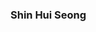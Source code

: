 ### Shin Hui Seong
<!--
**huise0ng/huise0ng** is a ✨ _special_ ✨ repository because its `README.md` (this file) appears on your GitHub profile.

Here are some ideas to get you started:

- 🔭 I’m currently working on ...
- 🌱 I’m currently learning ...
- 👯 I’m looking to collaborate on ...
- 🤔 I’m looking for help with ...
- 💬 Ask me about ...
- 📫 How to reach me: ...
- 😄 Pronouns: ...
- ⚡ Fun fact: ...
<img align="right" src="https://github-readme-stats.vercel.app/api?username=Ubinquitous&theme=dracula&exclude_repo=Computer-Science-Engineering&layout=compact&langs_count=10"/>

  <div align="center">

### Shin Hui Seong


  <a href="https://www.instagram.com/huise0ng/"><img src="https://img.shields.io/badge/Instagram-hotpink?style=flat-square&logo=instagram&logoColor=white"/>
</a>
</div>

---

<div align="center">
<b>As the nickname suggests, I want to become <br/>a developer that everyone knows.</b>
</div>

---


<b>🛠 Use for work 🛠</b>
</div>
<div align="center">
<img src="https://img.shields.io/badge/React.js-73c4f3?style=flat-square&logo=react&logoColor=white&"/>
<img src="https://img.shields.io/badge/TypeScript-4376c1?style=flat-square&logo=TypeScript&logoColor=white"/>
<br/>
<img src="https://img.shields.io/badge/React Query-e95258?style=flat-square&logo=react-query&logoColor=white"/>
<img src="https://img.shields.io/badge/Next.js-black?style=flat-square&logo=next.js&logoColor=white"/>
<img src="https://img.shields.io/badge/Sass-hotpink?style=flat-square&logo=sass&logoColor=white"/>
<img src="https://img.shields.io/badge/Vite-7895f9?style=flat-square&logo=Vite&logoColor=white"/>
<img src="https://img.shields.io/badge/Recoil-4776de?style=flat-square&logo=recoil&logoColor=white"/>
<br/>
<img src="https://img.shields.io/badge/Jest-8e475b?style=flat-square&logo=jest&logoColor=white&"/>
<img src="https://img.shields.io/badge/styled components-d88f82?style=flat-square&logo=styled-components&logoColor=white"/>
<img src="https://img.shields.io/badge/webpack-3165a0?style=flat-square&logo=webpack&logoColor=white"/>
<img src="https://img.shields.io/badge/electron-262a37?style=flat-square&logo=electron&logoColor=white"/>
  
<div align="center">
  <br/>
<b>🔩 Know how to use 🔩</b>
</div>
<div align="center">

<img src="https://img.shields.io/badge/Oracle SQL-db443f?style=flat-square&logo=oracle&logoColor=white"/>
<img src="https://img.shields.io/badge/Python-1d354a?style=flat-square&logo=Python&logoColor=white"/>
<img src="https://img.shields.io/badge/Redux-7745bd?style=flat-square&logo=redux&logoColor=white"/>
<br/>
<img src="https://img.shields.io/badge/React Native-73c4f3?style=flat-square&logo=react&logoColor=white&"/>

---
